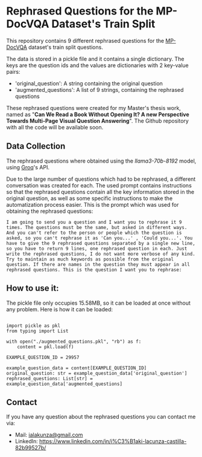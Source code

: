 # Rephrased Questions for the MP-DocVQA Dataset's Train Split

This repository contains 9 different rephrased questions for the [MP-DocVQA](https://rrc.cvc.uab.es/?ch=17&com=downloads) dataset's train split questions.

The data is stored in a pickle file and it contains a single dictionary. The keys are the question ids and the values are dictionaries with 2 key-value pairs:

 - 'original_question': A string containing the original question
 - 'augmented_questions': A list of 9 strings, containing the rephrased questions


These rephrased questions were created for my Master's thesis work, named as "**Can We Read a Book Without Opening It? A new Perspective Towards Multi-Page Visual Question Answering**". The Github repository with all the code will be available soon.




## Data Collection

The rephrased questions where obtained using the *llama3-70b-8192* model, using [Groq](https://groq.com/)'s API.

Due to the large number of questions which had to be rephrased, a different conversation was created for each. The used prompt contains instructions so that the rephrased questions contain all the key information stored in the original question, as well as some specific instructions to make the automatization process easier. This is the prompt which was used for obtaining the rephrased questions:

``` I am going to send you a question and I want you to rephrase it 9 times. The questions must be the same, but asked in different ways. And you can't refer to the person or people which the question is asked, so you can't rephrase it as 'Can you...' , 'Could you...'. You have to give the 9 rephrased questions separated by a single new line, so you have to return 9 lines, one rephrased question in each. Just write the rephrased questions, I do not want more verbose of any kind. Try to maintain as much keywords as possible from the original question. If there are names in the question they must appear in all rephrased questions. This is the question I want you to rephrase: ```



## How to use it:

The pickle file only occupies 15.58MB, so it can be loaded at once without any problem. Here is how it can be loaded:

``` 

import pickle as pkl
from typing import List

with open("./augmented_questions.pkl", "rb") as f:
    content = pkl.load(f)

EXAMPLE_QUESTION_ID = 29957

example_question_data = content[EXAMPLE_QUESTION_ID]
original_question: str = example_question_data['original_question']
rephrased_questions: List[str] = example_question_data['augmented_questions] 

```


## Contact

If you have any question about the rephrased questions you can contact me via:

- Mail: ialakunza@gmail.com
- LinkedIn: https://www.linkedin.com/in/i%C3%B1aki-lacunza-castilla-82b99527b/

